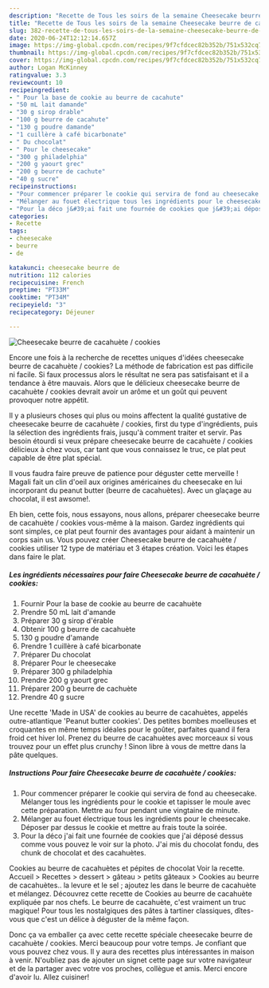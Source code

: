 ```yaml
---
description: "Recette de Tous les soirs de la semaine Cheesecake beurre de cacahuète / cookies"
title: "Recette de Tous les soirs de la semaine Cheesecake beurre de cacahuète / cookies"
slug: 382-recette-de-tous-les-soirs-de-la-semaine-cheesecake-beurre-de-cacahuete-cookies
date: 2020-06-24T12:12:14.657Z
image: https://img-global.cpcdn.com/recipes/9f7cfdcec82b352b/751x532cq70/cheesecake-beurre-de-cacahuete-cookies-photo-principale-de-la-recette.jpg
thumbnail: https://img-global.cpcdn.com/recipes/9f7cfdcec82b352b/751x532cq70/cheesecake-beurre-de-cacahuete-cookies-photo-principale-de-la-recette.jpg
cover: https://img-global.cpcdn.com/recipes/9f7cfdcec82b352b/751x532cq70/cheesecake-beurre-de-cacahuete-cookies-photo-principale-de-la-recette.jpg
author: Logan McKinney
ratingvalue: 3.3
reviewcount: 10
recipeingredient:
- " Pour la base de cookie au beurre de cacahute"
- "50 mL lait damande"
- "30 g sirop drable"
- "100 g beurre de cacahute"
- "130 g poudre damande"
- "1 cuillère à café bicarbonate"
- " Du chocolat"
- " Pour le cheesecake"
- "300 g philadelphia"
- "200 g yaourt grec"
- "200 g beurre de cachute"
- "40 g sucre"
recipeinstructions:
- "Pour commencer préparer le cookie qui servira de fond au cheesecake. Mélanger tous les ingrédients pour le cookie et tapisser le moule avec cette préparation. Mettre au four pendant une vingtaine de minute."
- "Mélanger au fouet électrique tous les ingrédients pour le cheesecake. Déposer par dessus le cookie et mettre au frais toute la soirée."
- "Pour la déco j&#39;ai fait une fournée de cookies que j&#39;ai déposé dessus comme vous pouvez le voir sur la photo. J&#39;ai mis du chocolat fondu, des chunk de chocolat et des cacahuètes."
categories:
- Recette
tags:
- cheesecake
- beurre
- de

katakunci: cheesecake beurre de 
nutrition: 112 calories
recipecuisine: French
preptime: "PT33M"
cooktime: "PT34M"
recipeyield: "3"
recipecategory: Déjeuner

---
```



![Cheesecake beurre de cacahuète / cookies](https://img-global.cpcdn.com/recipes/9f7cfdcec82b352b/751x532cq70/cheesecake-beurre-de-cacahuete-cookies-photo-principale-de-la-recette.jpg)

Encore une fois à la recherche de recettes uniques d'idées cheesecake beurre de cacahuète / cookies? La méthode de fabrication est pas difficile ni facile. Si faux processus alors le résultat ne sera pas satisfaisant et il a tendance à être mauvais. Alors que le délicieux cheesecake beurre de cacahuète / cookies devrait avoir un arôme et un goût qui peuvent provoquer notre appétit.

Il y a plusieurs choses qui plus ou moins affectent la qualité gustative de cheesecake beurre de cacahuète / cookies, first du type d'ingrédients, puis la sélection des ingrédients frais, jusqu'à comment traiter et servir. Pas besoin étourdi si veux prépare cheesecake beurre de cacahuète / cookies délicieux à chez vous, car tant que vous connaissez le truc, ce plat peut capable de être plat spécial.

Il vous faudra faire preuve de patience pour déguster cette merveille ! Magali fait un clin d&#39;oeil aux origines américaines du cheesecake en lui incorporant du peanut butter (beurre de cacahuètes). Avec un glaçage au chocolat, il est awsome!.


Eh bien, cette fois, nous essayons, nous allons, préparer cheesecake beurre de cacahuète / cookies vous-même à la maison. Gardez ingrédients qui sont simples, ce plat peut fournir des avantages pour aidant à maintenir un corps sain us. Vous pouvez créer Cheesecake beurre de cacahuète / cookies utiliser 12 type de matériau et 3 étapes création. Voici les étapes dans faire le plat.

<!--inarticleads1-->

##### Les ingrédients nécessaires pour faire Cheesecake beurre de cacahuète / cookies:

1. Fournir  Pour la base de cookie au beurre de cacahuète
1. Prendre 50 mL lait d&#39;amande
1. Préparer 30 g sirop d&#39;érable
1. Obtenir 100 g beurre de cacahuète
1.  130 g poudre d&#39;amande
1. Prendre 1 cuillère à café bicarbonate
1. Préparer  Du chocolat
1. Préparer  Pour le cheesecake
1. Préparer 300 g philadelphia
1. Prendre 200 g yaourt grec
1. Préparer 200 g beurre de cachuète
1. Prendre 40 g sucre


Une recette &#39;Made in USA&#39; de cookies au beurre de cacahuètes, appelés outre-atlantique &#39;Peanut butter cookies&#39;. Des petites bombes moelleuses et croquantes en même temps idéales pour le goûter, parfaites quand il fera froid cet hiver lol. Prenez du beurre de cacahuètes avec morceaux si vous trouvez pour un effet plus crunchy ! Sinon libre à vous de mettre dans la pâte quelques. 

<!--inarticleads2-->

##### Instructions Pour faire Cheesecake beurre de cacahuète / cookies:

1. Pour commencer préparer le cookie qui servira de fond au cheesecake. Mélanger tous les ingrédients pour le cookie et tapisser le moule avec cette préparation. Mettre au four pendant une vingtaine de minute.
1. Mélanger au fouet électrique tous les ingrédients pour le cheesecake. Déposer par dessus le cookie et mettre au frais toute la soirée.
1. Pour la déco j&#39;ai fait une fournée de cookies que j&#39;ai déposé dessus comme vous pouvez le voir sur la photo. J&#39;ai mis du chocolat fondu, des chunk de chocolat et des cacahuètes.


Cookies au beurre de cacahuètes et pépites de chocolat Voir la recette. Accueil &gt; Recettes &gt; dessert &gt; gâteau &gt; petits gâteaux &gt; Cookies au beurre de cacahuètes.. la levure et le sel ; ajoutez les dans le beurre de cacahuète et mélangez. Découvrez cette recette de Cookies au beurre de cacahuète expliquée par nos chefs. Le beurre de cacahuète, c&#39;est vraiment un truc magique! Pour tous les nostalgiques des pâtes à tartiner classiques, dîtes-vous que c&#39;est un délice à déguster de la même façon. 


Donc ça va emballer ça avec cette recette spéciale cheesecake beurre de cacahuète / cookies. Merci beaucoup pour votre temps. Je confiant que vous pouvez chez vous. Il y aura des recettes plus  intéressantes in maison à venir. N'oubliez pas de ajouter un signet cette page sur votre navigateur et de la partager avec votre vos proches, collègue et amis. Merci encore d'avoir lu. Allez cuisiner!
